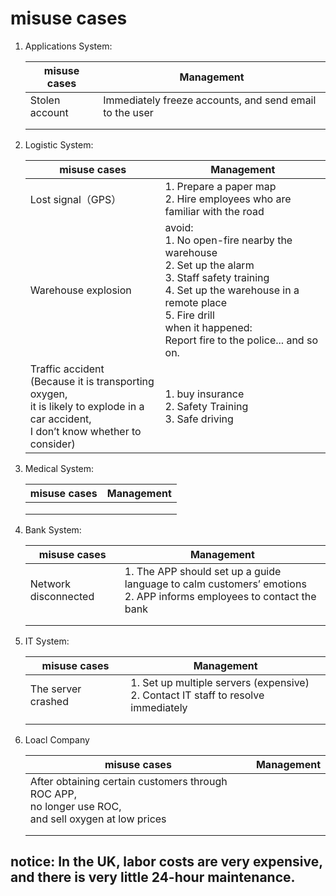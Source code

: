 # misuse cases

1. Applications System:  

   | misuse cases   | Management                                              |
   | -------------- | ------------------------------------------------------- |
   | Stolen account | Immediately freeze accounts, and send email to the user |
   |                |                                                         |
   |                |                                                         |

   

2. Logistic System:

   | misuse cases                                                 | Management                                                   |
   | ------------------------------------------------------------ | ------------------------------------------------------------ |
   | Lost signal（GPS）                                           | 1. Prepare a paper map<br />2. Hire employees who are familiar with the road |
   | Warehouse explosion                                          | avoid:<br />1. No open-fire nearby the warehouse<br />2. Set up the alarm<br />3. Staff safety training<br/>4. Set up the warehouse in a remote place<br />5. Fire drill<br />when it happened:<br />Report fire to the police... and so on. |
   | Traffic accident<br />(Because it is transporting oxygen, <br />it is likely to explode in a car accident, <br />I don’t know whether to consider) | 1. buy insurance<br />2. Safety Training<br />3. Safe driving |

   

3. Medical System:

   | misuse cases | Management |
   | ------------ | ---------- |
   |              |            |
   |              |            |
   |              |            |

4. Bank System:

   | misuse cases         | Management                                                   |
   | -------------------- | ------------------------------------------------------------ |
   | Network disconnected | 1. The APP should set up a guide language to calm customers’ emotions<br />2. APP informs employees to contact the bank |
   |                      |                                                              |
   |                      |                                                              |

5. IT System:

   | misuse cases       | Management                                                   |
   | ------------------ | ------------------------------------------------------------ |
   | The server crashed | 1. Set up multiple servers (expensive)<br />2. Contact IT staff to resolve immediately |
   |                    |                                                              |
   |                    |                                                              |

6. Loacl Company

   | misuse cases                                                 | Management |
   | ------------------------------------------------------------ | ---------- |
   | After obtaining certain customers through ROC APP, <br />no longer use ROC, <br />and sell oxygen at low prices |            |
   |                                                              |            |
   |                                                              |            |



## notice: In the UK, labor costs are very expensive, and there is very little 24-hour maintenance.

